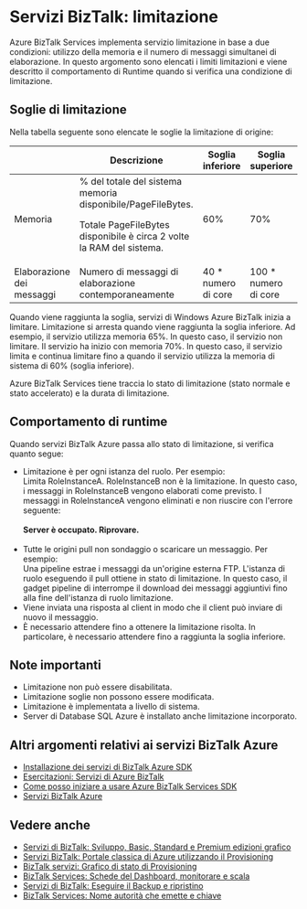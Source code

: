 <properties 
    pageTitle="Informazioni sulle limitazione in servizi BizTalk | Microsoft Azure" 
    description="Informazioni sulla limitazione soglie e risultante runtime comportamenti per i servizi BizTalk. Limitazione dipende l'utilizzo di memoria e il numero di messaggi. MABS, WABS" 
    services="biztalk-services" 
    documentationCenter="" 
    authors="MandiOhlinger" 
    manager="erikre" 
    editor=""/>

<tags 
    ms.service="biztalk-services" 
    ms.workload="integration" 
    ms.tgt_pltfrm="na" 
    ms.devlang="na" 
    ms.topic="article" 
    ms.date="08/15/2016" 
    ms.author="mandia"/>





# <a name="biztalk-services-throttling"></a>Servizi BizTalk: limitazione

Azure BizTalk Services implementa servizio limitazione in base a due condizioni: utilizzo della memoria e il numero di messaggi simultanei di elaborazione. In questo argomento sono elencati i limiti limitazioni e viene descritto il comportamento di Runtime quando si verifica una condizione di limitazione.

## <a name="throttling-thresholds"></a>Soglie di limitazione

Nella tabella seguente sono elencate le soglie la limitazione di origine:

||Descrizione|Soglia inferiore|Soglia superiore|
|---|---|---|---|
|Memoria|% del totale del sistema memoria disponibile/PageFileBytes. <p><p>Totale PageFileBytes disponibile è circa 2 volte la RAM del sistema.|60%|70%|
|Elaborazione dei messaggi|Numero di messaggi di elaborazione contemporaneamente|40 * numero di core|100 * numero di core|

Quando viene raggiunta la soglia, servizi di Windows Azure BizTalk inizia a limitare. Limitazione si arresta quando viene raggiunta la soglia inferiore. Ad esempio, il servizio utilizza memoria 65%. In questo caso, il servizio non limitare. Il servizio ha inizio con memoria 70%. In questo caso, il servizio limita e continua limitare fino a quando il servizio utilizza la memoria di sistema di 60% (soglia inferiore).

Azure BizTalk Services tiene traccia lo stato di limitazione (stato normale e stato accelerato) e la durata di limitazione.


## <a name="runtime-behavior"></a>Comportamento di runtime

Quando servizi BizTalk Azure passa allo stato di limitazione, si verifica quanto segue:

- Limitazione è per ogni istanza del ruolo. Per esempio:<br/>
Limita RoleInstanceA. RoleInstanceB non è la limitazione. In questo caso, i messaggi in RoleInstanceB vengono elaborati come previsto. I messaggi in RoleInstanceA vengono eliminati e non riuscire con l'errore seguente:<br/><br/>
**Server è occupato. Riprovare.**<br/><br/>
- Tutte le origini pull non sondaggio o scaricare un messaggio. Per esempio:<br/>
Una pipeline estrae i messaggi da un'origine esterna FTP. L'istanza di ruolo eseguendo il pull ottiene in stato di limitazione. In questo caso, il gadget pipeline di interrompe il download dei messaggi aggiuntivi fino alla fine dell'istanza di ruolo limitazione.
- Viene inviata una risposta al client in modo che il client può inviare di nuovo il messaggio.
- È necessario attendere fino a ottenere la limitazione risolta. In particolare, è necessario attendere fino a raggiunta la soglia inferiore.

## <a name="important-notes"></a>Note importanti
- Limitazione non può essere disabilitata.
- Limitazione soglie non possono essere modificata.
- Limitazione è implementata a livello di sistema.
- Server di Database SQL Azure è installato anche limitazione incorporato.

## <a name="additional-azure-biztalk-services-topics"></a>Altri argomenti relativi ai servizi BizTalk Azure

-  [Installazione dei servizi di BizTalk Azure SDK](http://go.microsoft.com/fwlink/p/?LinkID=241589)<br/>
-  [Esercitazioni: Servizi di Azure BizTalk](http://go.microsoft.com/fwlink/p/?LinkID=236944)<br/>
-  [Come posso iniziare a usare Azure BizTalk Services SDK](http://go.microsoft.com/fwlink/p/?LinkID=302335)<br/>
-  [Servizi BizTalk Azure](http://go.microsoft.com/fwlink/p/?LinkID=303664)<br/>

## <a name="see-also"></a>Vedere anche
- [Servizi di BizTalk: Sviluppo, Basic, Standard e Premium edizioni grafico](http://go.microsoft.com/fwlink/p/?LinkID=302279)<br/>
- [Servizi BizTalk: Portale classica di Azure utilizzando il Provisioning](http://go.microsoft.com/fwlink/p/?LinkID=302280)<br/>
- [BizTalk servizi: Grafico di stato di Provisioning](http://go.microsoft.com/fwlink/p/?LinkID=329870)<br/>
- [BizTalk Services: Schede del Dashboard, monitorare e scala](http://go.microsoft.com/fwlink/p/?LinkID=302281)<br/>
- [Servizi di BizTalk: Eseguire il Backup e ripristino](http://go.microsoft.com/fwlink/p/?LinkID=329873)<br/>
- [BizTalk Services: Nome autorità che emette e chiave](http://go.microsoft.com/fwlink/p/?LinkID=303941)<br/>
 
